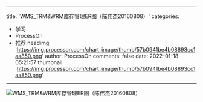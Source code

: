 
---
title: 'WMS_TRM&WRM库存管理ER图（陈伟杰20160808）'
categories: 
 - 学习
 - ProcessOn
 - 推荐
headimg: 'https://img.processon.com/chart_image/thumb/57b0941be4b08893cc1aa850.png'
author: ProcessOn
comments: false
date: 2022-01-18 05:21:57
thumbnail: 'https://img.processon.com/chart_image/thumb/57b0941be4b08893cc1aa850.png'
---

<div>   
<img class="thumb" alt="WMS_TRM&WRM库存管理ER图（陈伟杰20160808）" src="https://img.processon.com/chart_image/thumb/57b0941be4b08893cc1aa850.png" referrerpolicy="no-referrer">
<p></p>  
</div>
            